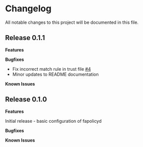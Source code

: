 # Changelog

All notable changes to this project will be documented in this file.

## Release 0.1.1

**Features**

**Bugfixes**

* Fix incorrect match rule in trust file [#4](https://github.com/jortencio/fapolicyd/pull/4/files)
* Minor updates to README documentation

**Known Issues**


## Release 0.1.0

**Features**

Initial release - basic configuration of fapolicyd

**Bugfixes**

**Known Issues**
